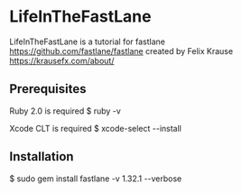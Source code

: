 # LifeInTheFastLane

LifeInTheFastLane is a tutorial for fastlane 
https://github.com/fastlane/fastlane
created by Felix Krause
https://krausefx.com/about/

## Prerequisites

Ruby 2.0 is required
$ ruby -v

Xcode CLT is required
$ xcode-select --install

## Installation

$ sudo gem install fastlane -v 1.32.1 --verbose

